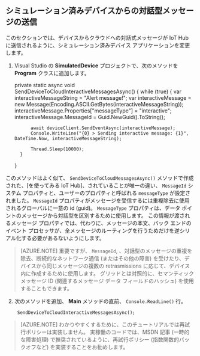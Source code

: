 ## シミュレーション済みデバイスからの対話型メッセージの送信

このセクションでは、デバイスからクラウドへの対話式メッセージが IoT Hub に送信されるように、シミュレーション済みデバイス アプリケーションを変更します。

1. Visual Studio の **SimulatedDevice** プロジェクトで、次のメソッドを **Program** クラスに追加します。

     private static async void SendDeviceToCloudInteractiveMessagesAsync()
     {
         while (true)
         {
             var interactiveMessageString = "Alert message!";
             var interactiveMessage = new Message(Encoding.ASCII.GetBytes(interactiveMessageString));
             interactiveMessage.Properties["messageType"] = "interactive";
             interactiveMessage.MessageId = Guid.NewGuid().ToString();
    
             await deviceClient.SendEventAsync(interactiveMessage);
             Console.WriteLine("{0} > Sending interactive message: {1}", DateTime.Now, interactiveMessageString);
    
             Thread.Sleep(10000);
         }
     }

 このメソッドはよく似て、 `SendDeviceToCloudMessagesAsync()` メソッドで作成された、[を使ってみる IoT Hub]、されていることが唯一の違い、 `MessageId` システム プロパティと、ユーザーのプロパティと呼ばれる `messageType` が設定されました。
 `MessageId` プロパティがメッセージを受信するには重複除去に使用されるグローバルに一意の id (guid)。  `MessageType` プロパティは、データ ポイントのメッセージから対話型を区別するために使用します。 この情報が渡されるメッセージ プロパティでは、代わりに、メッセージの本文、バック エンドのイベント プロセッサが、全メッセージのルーティングを行うためだけを逆シリアル化する必要があるないようにします。

> [AZURE.NOTE] 重要ですが、 `MessageId`, 、対話型のメッセージの重複を除去、断続的なネットワーク通信 (またはその他の障害) を受けたり、デバイスから同じメッセージの複数の retrasmissions に応じて、デバイス内に作成するために使用します。 グリッドとは対照的に、セマンティック メッセージ ID (関連するメッセージ データ フィールドのハッシュ) を使用することもできます。

2. 次のメソッドを追加、 **Main** メソッドの直前、 `Console.ReadLine()` 行。

        SendDeviceToCloudInteractiveMessagesAsync();


> [AZURE.NOTE] わかりやすくするために、このチュートリアルでは再試行ポリシーは実装しません。 実稼働のコードでは、MSDN 記事 (一時的な障害処理) で推奨されているように、再試行ポリシー (指数関数的バックオフなど) を実装することをお勧めします。




[get started with iot hub]: iot-hub-csharp-csharp-getstarted.md 
[iot hub developer guide - c2d]: iot-hub-devguide.md#c2d 
[10]: ./media/iot-hub-getstarted-cloud-csharp/create-identity-csharp1.png 
[12]: ./media/iot-hub-getstarted-cloud-csharp/create-identity-csharp3.png 
[20]: ./media/iot-hub-getstarted-cloud-csharp/create-storage1.png 
[21]: ./media/iot-hub-getstarted-cloud-csharp/create-storage2.png 
[22]: ./media/iot-hub-getstarted-cloud-csharp/create-storage3.png 

